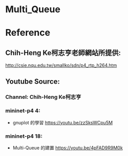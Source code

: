 # Multi_Queue










# Reference

## Chih-Heng Ke柯志亨老師網站所提供:
http://csie.nqu.edu.tw/smallko/sdn/p4_rtp_h264.htm
## Youtube Source:
### Channel: Chih-Heng Ke柯志亨
### mininet-p4 4:
* gnuplot 的學習
https://youtu.be/zzSksWCpu5M
### mininet-p4 18:
* Multi-Queue 的建置
https://youtu.be/4pFAD9R9M0k
